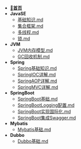 - [**📖首页**](/README.md)
- **JavaSE**
    - [基础知识.md](/Java/JavaSE/基础知识.md)
    - [集合框架.md](/Java/JavaSE/集合框架.md)
    - [多线程.md](/Java/JavaSE/多线程.md)
    - [锁.md](/Java/JavaSE/锁.md)
- **JVM**
    - [JVM内存模型.md](/Java/JVM/JVM内存模型.md)
  - [GC回收机制.md](/Java/JVM/GC回收机制.md)
- **Spring**
    - [Spring基础知识.md](/Java/Spring/Spring基础知识.md)
    - [SpringIOC详解.md](/Java/Spring/SpringIOC详解.md)
    - [SpringAOP详解.md](/Java/Spring/SpringAOP详解.md)
    - [SpringMVC详解.md](/Java/Spring/SpringMVC详解.md)
- **SpringBoot**
    - [SpringBoot基础.md](/Java/SpringBoot/SpringBoot基础.md)
    - [SpringBootLogging配置.md](/Java/SpringBoot/SpringBootLogging配置.md)
    - [SpringBoot实现国际化.md](/Java/SpringBoot/SpringBoot实现国际化.md)
    - [SpringBoot集成Swagger.md](/Java/SpringBoot/SpringBoot集成Swagger.md)
- **Mybatis**
    - [Mybatis基础.md](/Java/Mybatis/Mybatis基础.md)
- **Dubbo**
    - [Dubbo基础.md](/Java/Dubbo/Dubbo基础.md)

